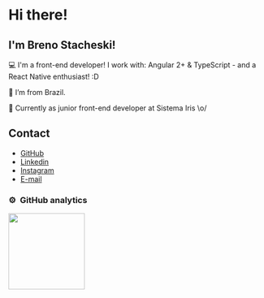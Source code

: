 # Hi there!

## I'm Breno Stacheski!

:computer: I'm a front-end developer! I work with: Angular 2+ & TypeScript - and a React Native enthusiast! :D

:house_with_garden: I’m from Brazil.

:rocket: Currently as junior front-end developer at Sistema Iris \o/
 
## Contact

<ul>
 <li>
   <a href="https://github.com/BrenoStacheski" target="_blank">GitHub</a>
 </li>
 <li>
   <a href="https://www.linkedin.com/in/breno-stacheski/" target="_blank">Linkedin</a>
 </li>
 <li>
   <a href="https://www.instagram.com/brenosttc" target="_blank">Instagram</a>
 </li>
 <li>
  <a href="mailto:brenosttc@gmail.com" target="_blank">E-mail</a>
 </li>
</ul>

### ⚙️ &nbsp;GitHub analytics

<a href="https://github.com/brunostc">
  <img height="150em" src="https://github-readme-stats-eight-theta.vercel.app/api?username=BrenoStacheski&show_icons=true&layout=compact&theme=react&include_all_commits=true&count_private=true&hide=prs,issues,contribs"/>
</a>
